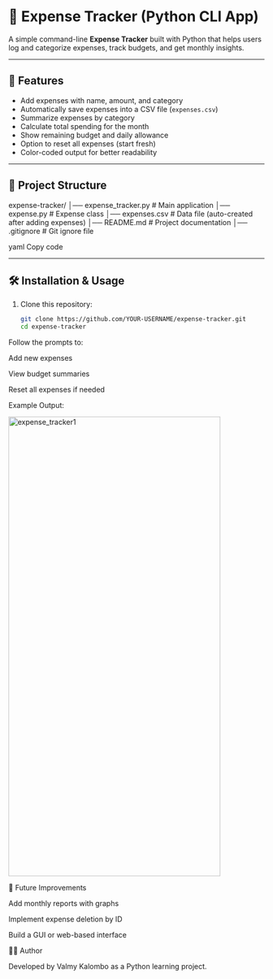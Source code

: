 # 💸 Expense Tracker (Python CLI App)

A simple command-line **Expense Tracker** built with Python that helps users log and categorize expenses, track budgets, and get monthly insights.

---

## 🚀 Features
- Add expenses with name, amount, and category
- Automatically save expenses into a CSV file (`expenses.csv`)
- Summarize expenses by category
- Calculate total spending for the month
- Show remaining budget and daily allowance
- Option to reset all expenses (start fresh)
- Color-coded output for better readability

---

## 📂 Project Structure
expense-tracker/
│── expense_tracker.py # Main application
│── expense.py # Expense class
│── expenses.csv # Data file (auto-created after adding expenses)
│── README.md # Project documentation
│── .gitignore # Git ignore file

yaml
Copy code

---

## 🛠️ Installation & Usage

1. Clone this repository:
   ```bash
   git clone https://github.com/YOUR-USERNAME/expense-tracker.git
   cd expense-tracker


Follow the prompts to:

Add new expenses

View budget summaries

Reset all expenses if needed


Example Output:

<img width="417" height="905" alt="expense_tracker1" src="https://github.com/user-attachments/assets/0a379c3a-febb-45d9-afa3-b17e0cf895fa" />





🔮 Future Improvements

Add monthly reports with graphs

Implement expense deletion by ID

Build a GUI or web-based interface


👨‍💻 Author

Developed by Valmy Kalombo as a Python learning project.
